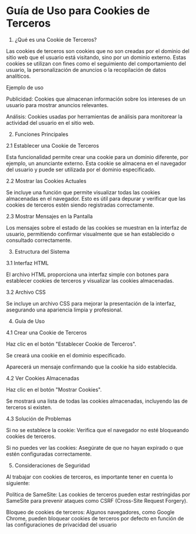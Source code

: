 # Guía de Uso para Cookies de Terceros

1. ¿Qué es una Cookie de Terceros?

Las cookies de terceros son cookies que no son creadas por el dominio del sitio web que el usuario está visitando, sino por un dominio externo. Estas cookies se utilizan con fines como el seguimiento del comportamiento del usuario, la personalización de anuncios o la recopilación de datos analíticos.

Ejemplo de uso

Publicidad: Cookies que almacenan información sobre los intereses de un usuario para mostrar anuncios relevantes.

Análisis: Cookies usadas por herramientas de análisis para monitorear la actividad del usuario en el sitio web.

2. Funciones Principales

2.1 Establecer una Cookie de Terceros

Esta funcionalidad permite crear una cookie para un dominio diferente, por ejemplo, un anunciante externo. Esta cookie se almacena en el navegador del usuario y puede ser utilizada por el dominio especificado.

2.2 Mostrar las Cookies Actuales

Se incluye una función que permite visualizar todas las cookies almacenadas en el navegador. Esto es útil para depurar y verificar que las cookies de terceros estén siendo registradas correctamente.

2.3 Mostrar Mensajes en la Pantalla

Los mensajes sobre el estado de las cookies se muestran en la interfaz de usuario, permitiendo confirmar visualmente que se han establecido o consultado correctamente.

3. Estructura del Sistema

3.1 Interfaz HTML

El archivo HTML proporciona una interfaz simple con botones para establecer cookies de terceros y visualizar las cookies almacenadas.

3.2 Archivo CSS

Se incluye un archivo CSS para mejorar la presentación de la interfaz, asegurando una apariencia limpia y profesional.

4. Guía de Uso

4.1 Crear una Cookie de Terceros

Haz clic en el botón "Establecer Cookie de Terceros".

Se creará una cookie en el dominio especificado.

Aparecerá un mensaje confirmando que la cookie ha sido establecida.

4.2 Ver Cookies Almacenadas

Haz clic en el botón "Mostrar Cookies".

Se mostrará una lista de todas las cookies almacenadas, incluyendo las de terceros si existen.

4.3 Solución de Problemas

Si no se establece la cookie: Verifica que el navegador no esté bloqueando cookies de terceros.

Si no puedes ver las cookies: Asegúrate de que no hayan expirado o que estén configuradas correctamente.

5. Consideraciones de Seguridad

Al trabajar con cookies de terceros, es importante tener en cuenta lo siguiente:

Política de SameSite: Las cookies de terceros pueden estar restringidas por SameSite para prevenir ataques como CSRF (Cross-Site Request Forgery).

Bloqueo de cookies de terceros: Algunos navegadores, como Google Chrome, pueden bloquear cookies de terceros por defecto en función de las configuraciones de privacidad del usuario
